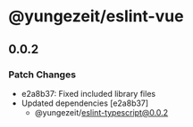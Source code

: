 # @yungezeit/eslint-vue

## 0.0.2

### Patch Changes

- e2a8b37: Fixed included library files
- Updated dependencies [e2a8b37]
  - @yungezeit/eslint-typescript@0.0.2
